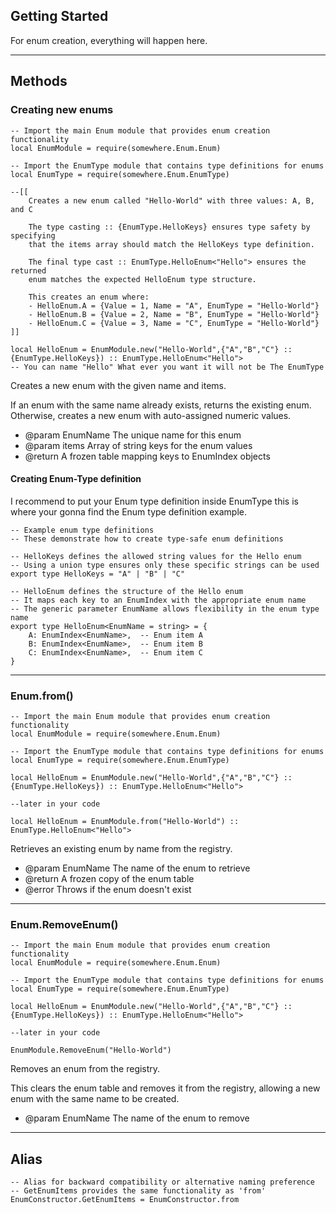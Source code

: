 ﻿## Getting Started

For enum creation, everything will happen here.

----

## Methods

### Creating new enums

```luau linenums="1"
-- Import the main Enum module that provides enum creation functionality
local EnumModule = require(somewhere.Enum.Enum)

-- Import the EnumType module that contains type definitions for enums
local EnumType = require(somewhere.Enum.EnumType)

--[[
	Creates a new enum called "Hello-World" with three values: A, B, and C
	
	The type casting :: {EnumType.HelloKeys} ensures type safety by specifying
	that the items array should match the HelloKeys type definition.
	
	The final type cast :: EnumType.HelloEnum<"Hello"> ensures the returned
	enum matches the expected HelloEnum type structure.
	
	This creates an enum where:
	- HelloEnum.A = {Value = 1, Name = "A", EnumType = "Hello-World"}
	- HelloEnum.B = {Value = 2, Name = "B", EnumType = "Hello-World"}
	- HelloEnum.C = {Value = 3, Name = "C", EnumType = "Hello-World"}
]]

local HelloEnum = EnumModule.new("Hello-World",{"A","B","C"} :: {EnumType.HelloKeys}) :: EnumType.HelloEnum<"Hello"> 
-- You can name "Hello" What ever you want it will not be The EnumType 
```

Creates a new enum with the given name and items.
	
If an enum with the same name already exists, returns the existing enum.
Otherwise, creates a new enum with auto-assigned numeric values.
	
- @param EnumName The unique name for this enum
- @param items Array of string keys for the enum values
- @return A frozen table mapping keys to EnumIndex objects

#### Creating Enum-Type definition

I recommend to put your Enum type definition inside EnumType this is where your gonna find the Enum type definition example.

```luau linenums="1"
-- Example enum type definitions
-- These demonstrate how to create type-safe enum definitions

-- HelloKeys defines the allowed string values for the Hello enum
-- Using a union type ensures only these specific strings can be used
export type HelloKeys = "A" | "B" | "C"

-- HelloEnum defines the structure of the Hello enum
-- It maps each key to an EnumIndex with the appropriate enum name
-- The generic parameter EnumName allows flexibility in the enum type name
export type HelloEnum<EnumName = string> = {
	A: EnumIndex<EnumName>,  -- Enum item A
	B: EnumIndex<EnumName>,  -- Enum item B
	C: EnumIndex<EnumName>,  -- Enum item C
}
```

----

### Enum.from()

```luau linenums="1"
-- Import the main Enum module that provides enum creation functionality
local EnumModule = require(somewhere.Enum.Enum)

-- Import the EnumType module that contains type definitions for enums
local EnumType = require(somewhere.Enum.EnumType)

local HelloEnum = EnumModule.new("Hello-World",{"A","B","C"} :: {EnumType.HelloKeys}) :: EnumType.HelloEnum<"Hello">

--later in your code

local HelloEnum = EnumModule.from("Hello-World") :: EnumType.HelloEnum<"Hello">
```

Retrieves an existing enum by name from the registry.
	
- @param EnumName The name of the enum to retrieve
- @return A frozen copy of the enum table
- @error Throws if the enum doesn't exist

----

### Enum.RemoveEnum()

```luau linenums="1"
-- Import the main Enum module that provides enum creation functionality
local EnumModule = require(somewhere.Enum.Enum)

-- Import the EnumType module that contains type definitions for enums
local EnumType = require(somewhere.Enum.EnumType)

local HelloEnum = EnumModule.new("Hello-World",{"A","B","C"} :: {EnumType.HelloKeys}) :: EnumType.HelloEnum<"Hello">

--later in your code

EnumModule.RemoveEnum("Hello-World")
```

Removes an enum from the registry.
	
This clears the enum table and removes it from the registry,
allowing a new enum with the same name to be created.
	
- @param EnumName The name of the enum to remove

----

## Alias

```luau linenums="1"
-- Alias for backward compatibility or alternative naming preference
-- GetEnumItems provides the same functionality as 'from'
EnumConstructor.GetEnumItems = EnumConstructor.from
```